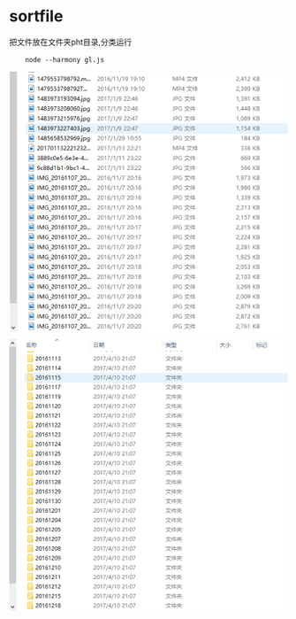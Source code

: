 # sortfile

把文件放在文件夹pht目录,分类运行

        node --harmony gl.js

![Alt text](./dist/1.png)        
![Alt text](./dist/2.png)